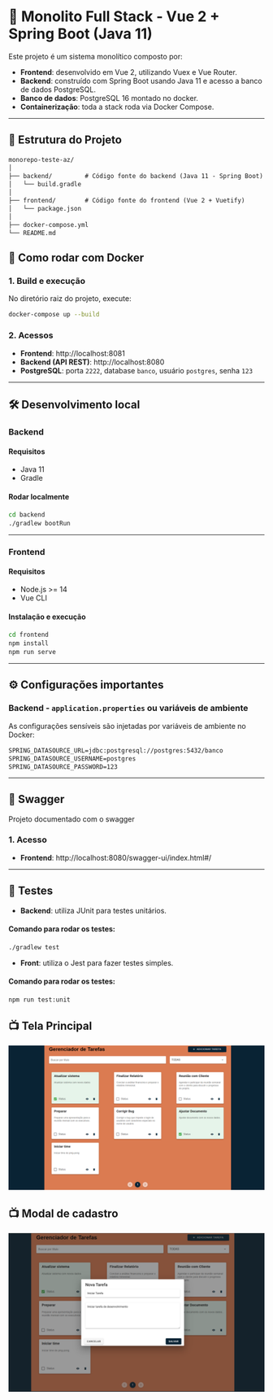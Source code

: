 # 🧱 Monolito Full Stack - Vue 2 + Spring Boot (Java 11)

Este projeto é um sistema monolítico composto por:

- **Frontend**: desenvolvido em Vue 2, utilizando Vuex e Vue Router.
- **Backend**: construído com Spring Boot usando Java 11 e acesso a banco de dados PostgreSQL.
- **Banco de dados**: PostgreSQL 16 montado no docker.
- **Containerização**: toda a stack roda via Docker Compose.

---

## 📁 Estrutura do Projeto

```
monorepo-teste-az/
│
├── backend/         # Código fonte do backend (Java 11 - Spring Boot)
│   └── build.gradle
│
├── frontend/        # Código fonte do frontend (Vue 2 + Vuetify)
│   └── package.json
│
├── docker-compose.yml
└── README.md
```

## 🐳 Como rodar com Docker

### 1. Build e execução

No diretório raiz do projeto, execute:

```bash
docker-compose up --build
```

### 2. Acessos

- **Frontend**: http://localhost:8081
- **Backend (API REST)**: http://localhost:8080
- **PostgreSQL**: porta `2222`, database `banco`, usuário `postgres`, senha `123`

---

## 🛠️ Desenvolvimento local

### Backend

#### Requisitos

- Java 11
- Gradle

#### Rodar localmente

```bash
cd backend
./gradlew bootRun
```

---

### Frontend

#### Requisitos

- Node.js >= 14
- Vue CLI

#### Instalação e execução

```bash
cd frontend
npm install
npm run serve
```

---

## ⚙️ Configurações importantes

### Backend - `application.properties` ou variáveis de ambiente

As configurações sensíveis são injetadas por variáveis de ambiente no Docker:

```properties
SPRING_DATASOURCE_URL=jdbc:postgresql://postgres:5432/banco
SPRING_DATASOURCE_USERNAME=postgres
SPRING_DATASOURCE_PASSWORD=123
```

---

## 📗 Swagger

Projeto documentado com o swagger

### 1. Acesso

- **Frontend**: http://localhost:8080/swagger-ui/index.html#/

---

## 🧪 Testes

- **Backend**: utiliza JUnit para testes unitários.

#### Comando para rodar os testes:

```bash
./gradlew test
```

- **Front**: utiliza o Jest para fazer testes simples.

#### Comando para rodar os testes:

```bash
npm run test:unit
```

## 📺 Tela Principal

![alt text](image-2.png)

## 📺 Modal de cadastro

![alt text](image.png)
